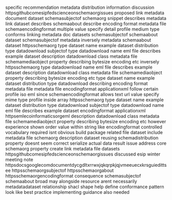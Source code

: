 specific recommendation metadata distribution information discussion httpsgithubcomesipfedscienceonschemaorgissues proposed link metadata document dataset schemasubjectof schemaorg snippet describes metadata link dataset describes schemaabout describe encoding format metadata file schemaencodingformat multiple value specify detail profile medium type conforms linking metadata doc datasets schemasubjectof schemaabout dataset schemasubjectof metadata inversely metadata schemaabout dataset httpsschemaorg type dataset name example dataset distribution type datadownload subjectof type datadownload name eml file describes example dataset description datadownload class metadata file schemamediaobject property describing bytesize encoding etc inversely httpsschemaorg type datadownload name eml file describes example dataset description datadownload class metadata file schemamediaobject property describing bytesize encoding etc type dataset name example dataset distribution type datadownload describing encoding format metadata file metadata file encodingformat applicationxml follow certain profile iso eml since schemaencodingformat allows text url value specify mime type profile inside array httpsschemaorg type dataset name example dataset distribution type datadownload subjectof type datadownload name eml file describes example dataset encodingformat applicationxml httpsemlecoinformaticsorgeml description datadownload class metadata file schemamediaobject property describing bytesize encoding etc however experience shown order value within string like encodingformat controlled vocabulary required isnt obvious build package related file dataset include metadata file schemaorg description dataset reusing schemadistribution property doesnt seem correct serialize actual data result issue address core schemaorg property create link metadata file datasets httpsgithubcomesipfedscienceonschemaorgissues discussed esip winter meeting note httpsdocsgooglecomdocumentdycgdltxrrwxjqkqrpkjqjvmeeuecxkrsguiedittsee httpsschemaorgsubjectof httpsschemaorgabout httpsschemaorgencodingformat consequence schemasubjectof schemaabout broad may alongside resource arent necessarily metadatadataset relationship shacl shape help define conformance pattern look like best practice implementing guidance also needed